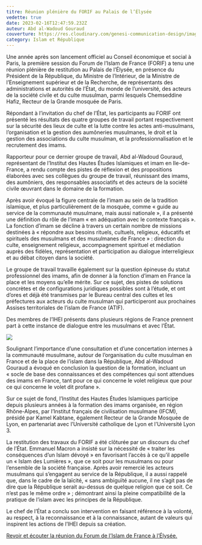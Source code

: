 ```yaml
---
titre: Réunion plénière du FORIF au Palais de l’Élysée
vedette: true
date: 2023-02-16T12:47:59.232Z
auteur: Abd al-Wadoud Gouraud
couverture: https://res.cloudinary.com/genesi-communication-design/image/upload/v1676811123/63ef79497750fd55d83e2f57_agkllo.jpg
category: Islam et République
---
```

Une année après son lancement officiel au Conseil économique et social à Paris, la première session du Forum de l’Islam de France (FORIF) a tenu une réunion plénière de restitution au Palais de l’Élysée, en présence du Président de la République, du Ministre de l’Intérieur, de la Ministre de l’Enseignement supérieur et de la Recherche, de représentants des administrations et autorités de l’État, du monde de l’université, des acteurs de la société civile et du culte musulman, parmi lesquels Chemseddine Hafiz, Recteur de la Grande mosquée de Paris.

Répondant à l’invitation du chef de l’État, les participants au FORIF ont présenté les résultats des quatre groupes de travail portant respectivement sur la sécurité des lieux de culte et la lutte contre les actes anti-musulmans, l’organisation et la gestion des aumôneries musulmanes, le droit et la gestion des associations du culte musulman, et la professionnalisation et le recrutement des imams.

Rapporteur pour ce dernier groupe de travail, Abd al-Wadoud Gouraud, représentant de l’Institut des Hautes Études Islamiques et imam en Ile-de-France, a rendu compte des pistes de réflexion et des propositions élaborées avec ses collègues du groupe de travail, réunissant des imams, des aumôniers, des responsables associatifs et des acteurs de la société civile œuvrant dans le domaine de la formation.

Après avoir évoqué la figure centrale de l’imam au sein de la tradition islamique, et plus particulièrement de la mosquée, comme «&nbsp;guide au service de la communauté musulmane, mais aussi nationale&nbsp;», il a présenté une définition du rôle de l’imam «&nbsp;en adéquation avec le contexte français&nbsp;». La fonction d’imam se décline à travers un certain nombre de missions destinées à «&nbsp;répondre aux besoins rituels, cultuels, religieux, éducatifs et spirituels des musulmans et des musulmanes de France&nbsp;»&nbsp;: direction du culte, enseignement religieux, accompagnement spirituel et médiation auprès des fidèles, représentation et participation au dialogue interreligieux et au débat citoyen dans la société.

Le groupe de travail travaille également sur la question épineuse du statut professionnel des imams, afin de donner à la fonction d’imam en France la place et les moyens qu’elle mérite. Sur ce sujet, des pistes de solutions concrètes et de configurations juridiques possibles sont à l’étude, et ont d’ores et déjà été transmises par le Bureau central des cultes et les préfectures aux acteurs du culte musulman qui participeront aux prochaines Assises territoriales de l’islam de France (ATIF).

Des membres de l’IHEI présents dans plusieurs régions de France prennent part à cette instance de dialogue entre les musulmans et avec l’État.

![](https://res.cloudinary.com/genesi-communication-design/image/upload/v1676811174/63efc0ce405f8a00b87cc0ad_kwb1zf.jpg)

Soulignant l’importance d’une consultation et d’une concertation internes à la communauté musulmane, autour de l’organisation du culte musulman en France et de la place de l’islam dans la République, Abd al-Wadoud Gouraud a évoqué en conclusion la question de la formation, incluant un «&nbsp;socle de base des connaissances et des compétences qui sont attendues des imams en France, tant pour ce qui concerne le volet religieux que pour ce qui concerne le volet dit profane&nbsp;».

Sur ce sujet de fond, l’Institut des Hautes Études Islamiques participe depuis plusieurs années à la formation des imams organisée, en région Rhône-Alpes, par l’Institut français de civilisation musulmane (IFCM), présidé par Kamel Kabtane, également Recteur de la Grande Mosquée de Lyon, en partenariat avec l’Université catholique de Lyon et l’Université Lyon 3.

La restitution des travaux du FORIF a été clôturée par un discours du chef de l’État. Emmanuel Macron a insisté sur la nécessité de «&nbsp;traiter les conséquences d’un Islam dévoyé&nbsp;» en favorisant l’accès à ce qu’il appelle un «&nbsp;Islam des Lumières&nbsp;», que ce soit pour les musulmans ou pour l’ensemble de la société française. Après avoir remercié les acteurs musulmans qui s’engagent au service de la République, il a aussi rappelé que, dans le cadre de la laïcité, «&nbsp;sans ambiguïté aucune, il ne s’agit pas de dire que la République serait au-dessus de quelque religion que ce soit. Ce n’est pas le même ordre&nbsp;»&nbsp;; démontrant ainsi la pleine compatibilité de la pratique de l’islam avec les principes de la République.

Le chef de l’État a conclu son intervention en faisant référence à la volonté, au respect, à la reconnaissance et à la connaissance, autant de valeurs qui inspirent les actions de l’IHEI depuis sa création.

[Revoir et écouter la réunion du Forum de l’Islam de France à l’Élysée.](https://www.elysee.fr/emmanuel-macron/2023/02/16/reunion-du-forum-de-lislam-de-france-a-lelysee)
